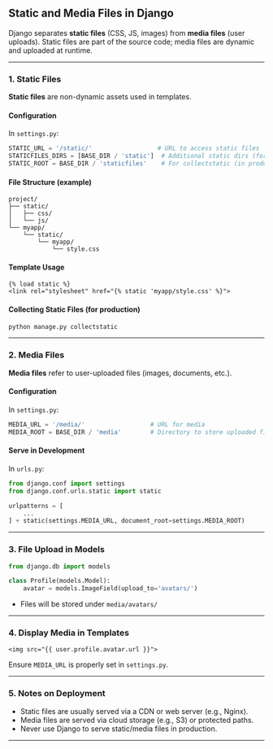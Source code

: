 ## **Static and Media Files in Django**

Django separates **static files** (CSS, JS, images) from **media files** (user uploads). Static files are part of the source code; media files are dynamic and uploaded at runtime.

---

### **1. Static Files**

**Static files** are non-dynamic assets used in templates.

#### Configuration

In `settings.py`:

```python
STATIC_URL = '/static/'                  # URL to access static files
STATICFILES_DIRS = [BASE_DIR / 'static']  # Additional static dirs (for development)
STATIC_ROOT = BASE_DIR / 'staticfiles'    # For collectstatic (in production)
```

#### File Structure (example)

```
project/
├── static/
│   ├── css/
│   └── js/
└── myapp/
    └── static/
        └── myapp/
            └── style.css
```

#### Template Usage

```django
{% load static %}
<link rel="stylesheet" href="{% static 'myapp/style.css' %}">
```

#### Collecting Static Files (for production)

```bash
python manage.py collectstatic
```

---

### **2. Media Files**

**Media files** refer to user-uploaded files (images, documents, etc.).

#### Configuration

In `settings.py`:

```python
MEDIA_URL = '/media/'                  # URL for media
MEDIA_ROOT = BASE_DIR / 'media'        # Directory to store uploaded files
```

#### Serve in Development

In `urls.py`:

```python
from django.conf import settings
from django.conf.urls.static import static

urlpatterns = [
    ...
] + static(settings.MEDIA_URL, document_root=settings.MEDIA_ROOT)
```

---

### **3. File Upload in Models**

```python
from django.db import models

class Profile(models.Model):
    avatar = models.ImageField(upload_to='avatars/')
```

* Files will be stored under `media/avatars/`

---

### **4. Display Media in Templates**

```django
<img src="{{ user.profile.avatar.url }}">
```

Ensure `MEDIA_URL` is properly set in `settings.py`.

---

### **5. Notes on Deployment**

* Static files are usually served via a CDN or web server (e.g., Nginx).
* Media files are served via cloud storage (e.g., S3) or protected paths.
* Never use Django to serve static/media files in production.

---
